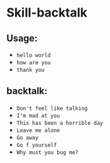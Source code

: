 # Skill-backtalk
## Usage:
* `hello world`
* `how are you`
* `thank you`
## backtalk:
* `Don't feel like talking`
* `I'm mad at you`
* `This has been a horrible day`
* `Leave me alone`
* `Go away`
* `Go f yourself`
* `Why must you bug me?`
